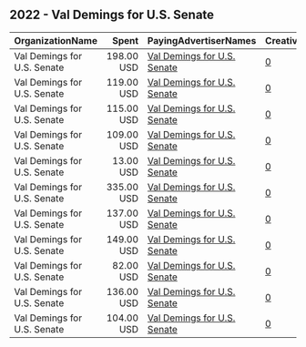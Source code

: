 ## 2022 - Val Demings for U.S. Senate 
|OrganizationName|Spent|PayingAdvertiserNames|CreativeUrls|Impressions|Genders|AgeBrackets|CountryCodes|BillingAddresses|CandidateBallotInformation|
|:---|---:|:---|:---|---:|:---|:---|:---|:---|:---|
|Val Demings for U.S. Senate|198.00 USD|[Val Demings for U.S. Senate](2022/Val_Demings_for_U.S._Senate.md)|[0](https://www.snap.com/political-ads/asset/296ca294bf82553e9a20ce1d5cf32e02747328dffcda1e6d2854a2425e6e27be?mediaType=mp4)|27,495||18+|united states|US|Val Demings for US Senate|
|Val Demings for U.S. Senate|119.00 USD|[Val Demings for U.S. Senate](2022/Val_Demings_for_U.S._Senate.md)|[0](https://www.snap.com/political-ads/asset/7f984b7d12bf9ce0e6d9c066fa71479e9e9a612100923a70f2f6a2b10abb7714?mediaType=mp4)|9,809||25+|united states|US|Val Demings for US Senate|
|Val Demings for U.S. Senate|115.00 USD|[Val Demings for U.S. Senate](2022/Val_Demings_for_U.S._Senate.md)|[0](https://www.snap.com/political-ads/asset/35966286f4af8d340f7940f81e0c90fb6bcd62ddbc516d6cccd2972f8881a9bf?mediaType=mp4)|15,883||18+|united states|US|Val Demings for US Senate|
|Val Demings for U.S. Senate|109.00 USD|[Val Demings for U.S. Senate](2022/Val_Demings_for_U.S._Senate.md)|[0](https://www.snap.com/political-ads/asset/296ca294bf82553e9a20ce1d5cf32e02747328dffcda1e6d2854a2425e6e27be?mediaType=mp4)|8,403||25+|united states|US|Val Demings for US Senate|
|Val Demings for U.S. Senate|13.00 USD|[Val Demings for U.S. Senate](2022/Val_Demings_for_U.S._Senate.md)|[0](https://www.snap.com/political-ads/asset/7f984b7d12bf9ce0e6d9c066fa71479e9e9a612100923a70f2f6a2b10abb7714?mediaType=mp4)|1,948||18+|united states|US|Val Demings for US Senate|
|Val Demings for U.S. Senate|335.00 USD|[Val Demings for U.S. Senate](2022/Val_Demings_for_U.S._Senate.md)|[0](https://www.snap.com/political-ads/asset/0dfae9c3b2873d5d5a0f3017528d04f9431fc912e26bb0714adac7ff0b4679af?mediaType=mp4)|27,236||25+|united states|US|Val Demings for US Senate|
|Val Demings for U.S. Senate|137.00 USD|[Val Demings for U.S. Senate](2022/Val_Demings_for_U.S._Senate.md)|[0](https://www.snap.com/political-ads/asset/ad55f68140e01492dc728e601a28ac53a5aa96429bb7aef36f857b80036fedf3?mediaType=mp4)|12,020||25+|united states|US|Val Demings for US Senate|
|Val Demings for U.S. Senate|149.00 USD|[Val Demings for U.S. Senate](2022/Val_Demings_for_U.S._Senate.md)|[0](https://www.snap.com/political-ads/asset/35966286f4af8d340f7940f81e0c90fb6bcd62ddbc516d6cccd2972f8881a9bf?mediaType=mp4)|12,385||25+|united states|US|Val Demings for US Senate|
|Val Demings for U.S. Senate|82.00 USD|[Val Demings for U.S. Senate](2022/Val_Demings_for_U.S._Senate.md)|[0](https://www.snap.com/political-ads/asset/ad55f68140e01492dc728e601a28ac53a5aa96429bb7aef36f857b80036fedf3?mediaType=mp4)|11,412||18+|united states|US|Val Demings for US Senate|
|Val Demings for U.S. Senate|136.00 USD|[Val Demings for U.S. Senate](2022/Val_Demings_for_U.S._Senate.md)|[0](https://www.snap.com/political-ads/asset/58b516b61643ad31d69fa146eb4b260179a780ffade218b21976ef1c5c4c787d?mediaType=mp4)|13,810||25+|united states|US|Val Demings for US Senate|
|Val Demings for U.S. Senate|104.00 USD|[Val Demings for U.S. Senate](2022/Val_Demings_for_U.S._Senate.md)|[0](https://www.snap.com/political-ads/asset/0dfae9c3b2873d5d5a0f3017528d04f9431fc912e26bb0714adac7ff0b4679af?mediaType=mp4)|14,576||18+|united states|US|Val Demings for US Senate|
